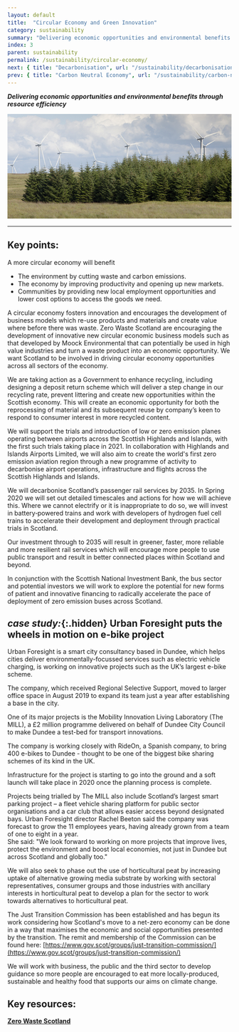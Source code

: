 ```yaml
---
layout: default
title:  "Circular Economy and Green Innovation"
category: sustainability
summary: "Delivering economic opportunities and environmental benefits through resource efficiency"
index: 3
parent: sustainability
permalink: /sustainability/circular-economy/
next: { title: "Decarbonisation", url: "/sustainability/decarbonisation/" }
prev: { title: "Carbon Neutral Economy", url: "/sustainability/carbon-neutral" }
---
```

***Delivering economic opportunities and environmental benefits through resource efficiency***

![A photograph of windmills at a Scottish windfarm](/assets/images/pageimages/Sustainability.45.jpg)

---

## Key points:

A more circular economy will benefit

* The environment by cutting waste and carbon emissions.
* The economy by improving productivity and opening up new markets.
* Communities by providing new local employment opportunities and lower cost options to access the goods we need.

A circular economy fosters innovation and encourages the development of business models which re-use products and materials and create value where before there was waste. Zero Waste Scotland are encouraging the development of innovative new circular  economic business models such as that developed by Moock Environmental that can potentially be used in high value industries and turn a waste product into an economic opportunity. We want Scotland to be involved in driving circular economy opportunities across all sectors of the economy.  

We are taking action as a Government to enhance recycling, including designing a deposit return scheme which will deliver a step change in our recycling rate, prevent littering and create new opportunities within the Scottish economy. This will create an economic opportunity for both the reprocessing of material and its subsequent reuse by company’s keen to respond to consumer interest in more recycled content.  

We will support the trials and introduction of low or zero emission planes operating between airports across the Scottish Highlands and Islands, with the first such trials taking place in 2021. In collaboration with Highlands and Islands Airports Limited, we will also aim to create the world's first zero emission aviation region through a new programme of activity to decarbonise airport operations, infrastructure and flights across the Scottish Highlands and Islands.  

We will decarbonise Scotland’s passenger rail services by 2035.  In Spring 2020 we will set out detailed timescales and actions for how we will achieve this. Where we cannot electrify or it is inappropriate to do so, we will invest in battery‑powered trains and work with developers of hydrogen fuel cell trains to accelerate their development and deployment through practical trials in Scotland.  

Our investment through to 2035 will result in greener, faster, more reliable and more resilient rail services which will encourage more people to use public transport and result in better connected places within Scotland and beyond.  

In conjunction with the Scottish National Investment Bank, the bus sector and potential investors we will work to explore the potential for new forms of patient and innovative financing to radically accelerate the pace of deployment of zero emission buses across Scotland.  

<div class="case-study" markdown="1">

## *case study:*{:.hidden} Urban Foresight puts the wheels in motion on e-bike project

Urban Foresight is a smart city consultancy based in Dundee, which helps cities deliver environmentally-focussed services such as electric vehicle charging, is working on innovative projects such as the UK’s largest e-bike scheme.  

The company, which received Regional Selective Support, moved to larger office space in August 2019 to expand its team just a year after establishing a base in the city.  

One of its major projects is the Mobility Innovation Living Laboratory (The MILL), a £2 million programme delivered on behalf of Dundee City Council to make Dundee a test-bed for transport innovations.  

The company is working closely with RideOn, a Spanish company, to bring 400 e-bikes to Dundee - thought to be one of the biggest bike sharing schemes of its kind in the UK.  

Infrastructure for the project is starting to go into the ground and a soft launch will take place in 2020 once the planning process is complete.  

Projects being trialled by The MILL also include Scotland’s largest smart parking project – a fleet vehicle sharing platform for public sector organisations and a car club that allows easier access beyond designated bays.
Urban Foresight director Rachel Beeton said the company was forecast to grow the 11 employees years, having already grown from a team of one to eight in a year.  
She said: "We look forward to working on more projects that improve lives, protect the environment and boost local economies, not just in Dundee but across Scotland and globally too."
</div>

We will also seek to phase out the use of horticultural peat by increasing uptake of alternative growing media substrate by working with sectoral representatives, consumer groups and those industries with ancillary interests in horticultural peat to develop a plan for the sector to work towards alternatives to horticultural peat.

The Just Transition Commission has been established and has begun its work considering how Scotland's move to a net-zero economy can be done in a way that maximises the economic and social opportunities presented by the transition. The remit and membership of the Commission can be found here: [https://www.gov.scot/groups/just-transition-commission/](https://www.gov.scot/groups/just-transition-commission/)

We will work with business, the public and the third sector to develop guidance so more people are encouraged to eat more locally-produced, sustainable and healthy food that supports our aims on climate change.

## Key resources:

**[Zero Waste Scotland](https://www.zerowastescotland.org.uk)**
